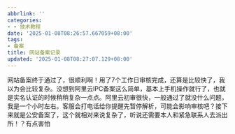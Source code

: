 ```yaml
---
abbrlink: ''
categories:
- - 技术教程
date: '2025-01-08T08:26:57.667059+08:00'
tags:
- 备案
title: 网站备案记录
updated: '2025-01-08T08:27:07.129+08:00'
---
```

网站备案终于通过了，很顺利啊！用了7个工作日审核完成，还算是比较快了，我以为会比较复杂。没想到阿里云IPC备案这么简单，基本上手机操作就行了，也就是实名认证的时候稍稍复杂一点点。阿里云初审很快，一般通过了就没什么问题，我是一个小时左右。客服会打电话给你提醒先暂停解析，可能会影响审核吧？接下来就是公安备案了，这个就相对来说复杂了，听说还需要本人和紧急联系人去派出所！？有点害怕
